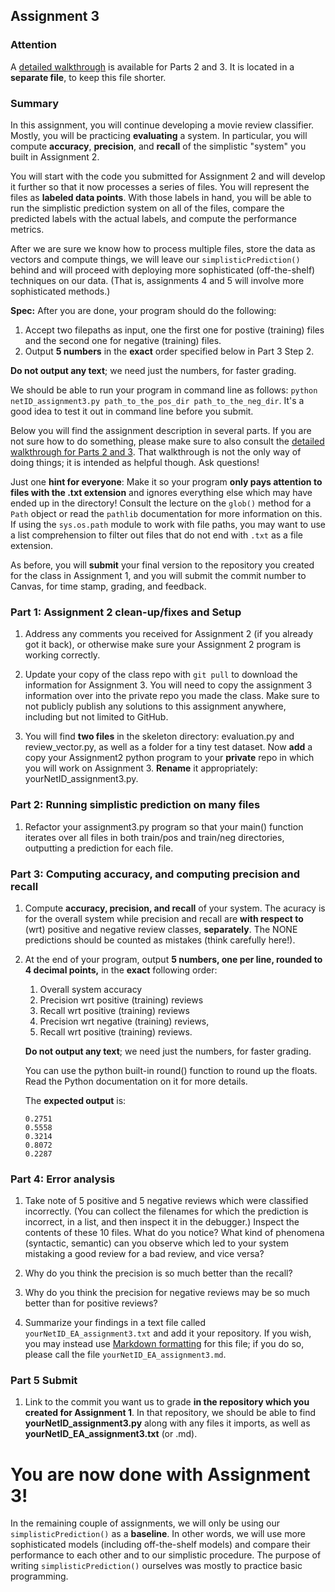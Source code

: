 ## Assignment 3

### Attention

A [detailed walkthrough](Assignment3-hints.md) is available for Parts 2 and 3. It is located in a **separate file**, to keep this file shorter.

### Summary

In this assignment, you will continue developing a movie review classifier. Mostly, you will be practicing **evaluating** a system. In particular, you will compute **accuracy**, **precision**, and **recall** of the simplistic "system" you built in Assignment 2.

You will start with the code you submitted for Assignment 2 and will develop it further so that it now processes a series of files. You will represent the files as **labeled data points**. With those labels in hand, you will be able to run the simplistic prediction system on all of the files, compare the predicted labels with the actual labels, and compute the performance metrics.

After we are sure we know how to process multiple files, store the data as vectors and compute things, we will leave our `simplisticPrediction()` behind and will proceed with deploying more sophisticated (off-the-shelf) techniques on our data. (That is, assignments 4 and 5 will involve more sophisticated methods.)

**Spec:** After you are done, your program should do the following:

1. Accept two filepaths as input, one the first one for postive (training) files and the second one for negative (training) files.
2. Output **5 numbers** in the **exact** order specified below in Part 3 Step 2.

**Do not output any text**; we need just the numbers, for faster grading. 

We should be able to run your program in command line as follows: `python netID_assignment3.py path_to_the_pos_dir path_to_the_neg_dir`. It's a good idea to test it out in command line before you submit.

Below you will find the assignment description in several parts. If you are not sure how to do something, please make sure to also consult the [detailed walkthrough for Parts 2 and 3](Assignment3-hints.md). That walkthrough is not the only way of doing things; it is intended as helpful though. Ask questions!

Just one **hint for everyone**: Make it so your program **only pays attention to files with the .txt extension** and ignores everything else which may have ended up in the directory! Consult the lecture on the `glob()` method for a `Path` object or read the `pathlib` documentation for more information on this. If using the `sys.os.path` module to work with file paths, you may want to use a list comprehension to filter out files that do not end with `.txt` as a file extension.

As before, you will **submit** your final version to the repository you created for the class in Assignment 1, and you will submit the commit number to Canvas, for time stamp, grading, and feedback.

### Part 1: Assignment 2 clean-up/fixes and Setup

1. Address any comments you received for Assignment 2 (if you already got it back), or otherwise make sure your Assignment 2 program is working correctly.

2. Update your copy of the class repo with `git pull` to download the information for Assignment 3. You will need to copy the assignment 3 information over into the private repo you made the class. Make sure to not publicly publish any solutions to this assignment anywhere, including but not limited to GitHub.

3. You will find **two files** in the skeleton directory: evaluation.py and review_vector.py, as well as a folder for a tiny test dataset. Now **add** a copy your Assignment2 python program  to your **private** repo in which you will work on Assignment 3. **Rename** it appropriately: yourNetID_assignment3.py.

### Part 2: Running simplistic prediction on many files

1. Refactor your assignment3.py program so that your main() function iterates over all files in both train/pos and train/neg directories, outputting a prediction for each file.

### Part 3: Computing accuracy, and computing precision and recall

1. Compute **accuracy, precision, and recall** of your system. The acuracy is for the overall system while precision and recall are **with respect to** (wrt) positive and negative review classes, **separately**. The NONE predictions should be counted as mistakes (think carefully here!).

2. At the end of your program, output **5 numbers, one per line, rounded to 4 decimal points,** in the **exact** following order: 
    1. Overall system accuracy
    2. Precision wrt positive (training) reviews
    3. Recall wrt positive (training) reviews
    4. Precision wrt negative (training) reviews,
    5. Recall wrt positive (training) reviews. 
    
    **Do not output any text**; we need just the numbers, for faster grading.
    
    You can use the python built-in round() function to round up the floats. Read the Python documentation on it for more details.
    
    The **expected output** is:

    ```
    0.2751
    0.5558
    0.3214
    0.8072
    0.2287
    ```


### Part 4: Error analysis

1. Take note of 5 positive and 5 negative reviews which were classified incorrectly. (You can collect the filenames for which the prediction is incorrect, in a list, and then inspect it in the debugger.) Inspect the contents of these 10 files. What do you notice? What kind of phenomena (syntactic, semantic) can you observe which led to your system mistaking a good review for a bad review, and vice versa? 

2. Why do you think the precision is so much better than the recall?

3. Why do you think the precision for negative reviews may be so much better than for positive reviews?

4. Summarize your findings in a text file called `yourNetID_EA_assignment3.txt` and add it your repository. If you wish, you may instead use [Markdown formatting](https://github.com/adam-p/markdown-here/wiki/Markdown-Cheatsheet) for this file; if you do so, please call the file `yourNetID_EA_assignment3.md`.

### Part 5 Submit

1. Link to the commit you want us to grade **in the repository which you created for Assignment 1**. In that repository, we should be able to find **yourNetID_assignment3.py** along with any files it imports, as well as **yourNetID_EA_assignment3.txt** (or .md).


# You are now done with Assignment 3!

In the remaining couple of assignments, we will only be using our `simplisticPrediction()` as a **baseline**. In other words, we will use more sophisticated models (including off-the-shelf models) and compare their performance to each other and to our simplistic procedure. The purpose of writing `simplisticPrediction()` ourselves was mostly to practice basic programming.

